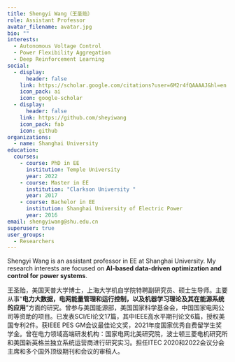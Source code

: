 ```yaml
---
title: Shengyi Wang（王圣贻）
role: Assistant Professor
avatar_filename: avatar.jpg
bio: ""
interests:
  - Autonomous Voltage Control
  - Power Flexibility Aggregation
  - Deep Reinforcement Learning
social:
  - display:
      header: false
    link: https://scholar.google.com/citations?user=6M2r4fQAAAAJ&hl=en
    icon_pack: ai
    icon: google-scholar
  - display:
      header: false
    link: https://github.com/sheyiwang
    icon_pack: fab
    icon: github
organizations:
  - name: Shanghai University
education:
  courses:
    - course: PhD in EE
      institution: Temple University
      year: 2022
    - course: Master in EE
      institution: "Clarkson University "
      year: 2017
    - course: Bachelor in EE
      institution: Shanghai University of Electric Power
      year: 2016
email: shengyiwang@shu.edu.cn
superuser: true
user_groups:
  - Researchers
---
```

Shengyi Wang is an assistant professor in EE at Shanghai University. My research interests are focused on **AI-based data-driven optimization and control for power systems**.

王圣贻，美国天普大学博士，上海大学机自学院特聘副研究员、硕士生导师。主要从事“**电力大数据，电网能量管理和运行控制，以及机器学习理论及其在能源系统的应用**”方面的研究。曾参与美国能源部，美国国家科学基金会，中国国家电网公司等资助的项目。已发表SCI/EI论文17篇，其中IEEE高水平期刊论文6篇，授权美国专利2件。获IEEE PES GM会议最佳论文奖，2021年度国家优秀自费留学生奖学金。曾在电力领域高端研发机构：国家电网北美研究院，波士顿三菱电机研究所和美国新英格兰独立系统运营商进行研究实习。担任ITEC 2020和2022会议分会主席和多个国外顶级期刊和会议的审稿人。